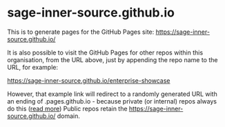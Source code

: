 # sage-inner-source.github.io

This is to generate pages for the GitHub Pages site: https://sage-inner-source.github.io/

It is also possible to visit the GitHub Pages for other repos within this organisation, from the URL above, just by appending the repo name to the URL, for example:
 
 https://sage-inner-source.github.io/enterprise-showcase

However, that example link will redirect to a randomly generated URL with an ending of .pages.github.io - because private (or internal) repos always do this ([read more](https://docs.github.com/en/enterprise-cloud@latest/pages/getting-started-with-github-pages/changing-the-visibility-of-your-github-pages-site#about-subdomains-for-privately-published-sites)) 
Public repos retain the https://sage-inner-source.github.io/ domain.
